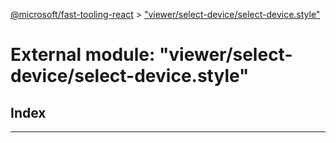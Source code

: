 [@microsoft/fast-tooling-react](../README.md) > ["viewer/select-device/select-device.style"](../modules/_viewer_select_device_select_device_style_.md)

# External module: "viewer/select-device/select-device.style"

## Index

---

